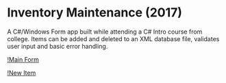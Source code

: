 # Inventory Maintenance (2017)

A C#/Windows Form app built while attending a C# Intro course from college. Items can be added and deleted to an XML database file, validates user input and basic error handling.

[!Main Form](https://www.ericewers.com/images/InventoryMaintenance_Form.png)

[!New Item](https://www.ericewers.com/images/InventoryMaintenance_NewItem.png)
